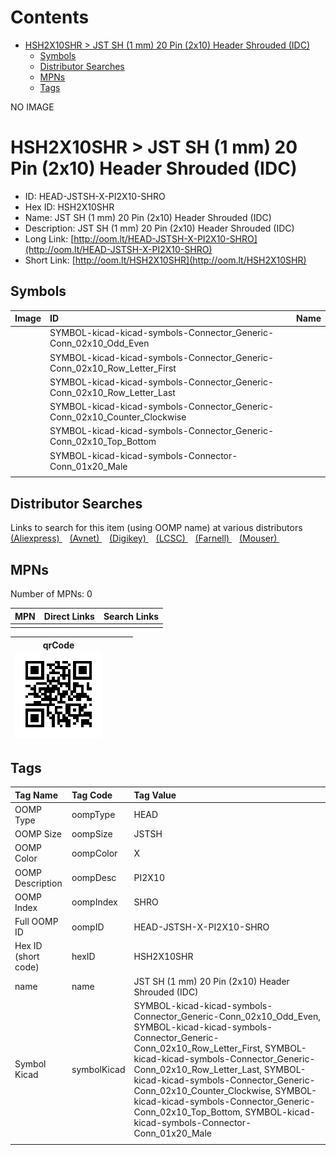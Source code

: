 



Contents
========

* [HSH2X10SHR > JST SH (1 mm) 20 Pin (2x10) Header Shrouded (IDC)](#hsh2x10shr--jst-sh-1-mm-20-pin-2x10-header-shrouded-idc)
	* [Symbols](#symbols)
	* [Distributor Searches](#distributor-searches)
	* [MPNs](#mpns)
	* [Tags](#tags)
  
NO IMAGE  
# HSH2X10SHR > JST SH (1 mm) 20 Pin (2x10) Header Shrouded (IDC)

- ID: HEAD-JSTSH-X-PI2X10-SHRO
- Hex ID: HSH2X10SHR
- Name: JST SH (1 mm) 20 Pin (2x10) Header Shrouded (IDC)
- Description: JST SH (1 mm) 20 Pin (2x10) Header Shrouded (IDC)
- Long Link: [http://oom.lt/HEAD-JSTSH-X-PI2X10-SHRO](http://oom.lt/HEAD-JSTSH-X-PI2X10-SHRO)
- Short Link: [http://oom.lt/HSH2X10SHR](http://oom.lt/HSH2X10SHR)

## Symbols
  

|Image|ID|Name|
| :--- | :--- | :--- |
|![]()|SYMBOL-kicad-kicad-symbols-Connector_Generic-Conn_02x10_Odd_Even||
|![]()|SYMBOL-kicad-kicad-symbols-Connector_Generic-Conn_02x10_Row_Letter_First||
|![]()|SYMBOL-kicad-kicad-symbols-Connector_Generic-Conn_02x10_Row_Letter_Last||
|![]()|SYMBOL-kicad-kicad-symbols-Connector_Generic-Conn_02x10_Counter_Clockwise||
|![]()|SYMBOL-kicad-kicad-symbols-Connector_Generic-Conn_02x10_Top_Bottom||
|![]()|SYMBOL-kicad-kicad-symbols-Connector-Conn_01x20_Male||
||||

## Distributor Searches
  
Links to search for this item (using OOMP name) at various distributors  
[(Aliexpress) ](https://www.aliexpress.com/wholesale?SearchText=1117JST+SH+1+mm+20+Pin+2x10+Header+Shrouded+IDC)&nbsp;&nbsp;&nbsp;[(Avnet) ](https://www.avnet.com/shop/us/search/JST+SH+1+mm+20+Pin+2x10+Header+Shrouded+IDC)&nbsp;&nbsp;&nbsp;[(Digikey) ](https://www.digikey.co.uk/en/products/result?s=JST+SH+1+mm+20+Pin+2x10+Header+Shrouded+IDC)&nbsp;&nbsp;&nbsp;[(LCSC) ](https://www.lcsc.com/search?q=JST+SH+1+mm+20+Pin+2x10+Header+Shrouded+IDC)&nbsp;&nbsp;&nbsp;[(Farnell) ](https://uk.farnell.com/search?st=JST+SH+1+mm+20+Pin+2x10+Header+Shrouded+IDC)&nbsp;&nbsp;&nbsp;[(Mouser) ](https://www.mouser.com/c/?q=JST+SH+1+mm+20+Pin+2x10+Header+Shrouded+IDC)&nbsp;&nbsp;&nbsp;
## MPNs
  
Number of MPNs: 0  

|MPN|Direct Links|Search Links|
| :--- | :--- | :--- |
||||
  

|qrCode<br>[![](https://raw.githubusercontent.com/oomlout/oomlout_OOMP_parts_V2/main/HEAD/JSTSH/X/PI2X10/SHRO/qrCode_140.png)](https://github.com/oomlout/oomlout_OOMP_parts_V2/tree/main/HEAD/JSTSH/X/PI2X10/SHRO/qrCode.png)||||
| :---: | :---: | :---: | :---: |

## Tags
  

|Tag Name|Tag Code|Tag Value|
| :--- | :--- | :--- |
|OOMP Type|oompType|HEAD|
|OOMP Size|oompSize|JSTSH|
|OOMP Color|oompColor|X|
|OOMP Description|oompDesc|PI2X10|
|OOMP Index|oompIndex|SHRO|
|Full OOMP ID|oompID|HEAD-JSTSH-X-PI2X10-SHRO|
|Hex ID (short code)|hexID|HSH2X10SHR|
|name|name|JST SH (1 mm) 20 Pin (2x10) Header Shrouded (IDC)|
|Symbol Kicad|symbolKicad|SYMBOL-kicad-kicad-symbols-Connector_Generic-Conn_02x10_Odd_Even, SYMBOL-kicad-kicad-symbols-Connector_Generic-Conn_02x10_Row_Letter_First, SYMBOL-kicad-kicad-symbols-Connector_Generic-Conn_02x10_Row_Letter_Last, SYMBOL-kicad-kicad-symbols-Connector_Generic-Conn_02x10_Counter_Clockwise, SYMBOL-kicad-kicad-symbols-Connector_Generic-Conn_02x10_Top_Bottom, SYMBOL-kicad-kicad-symbols-Connector-Conn_01x20_Male|
||||

